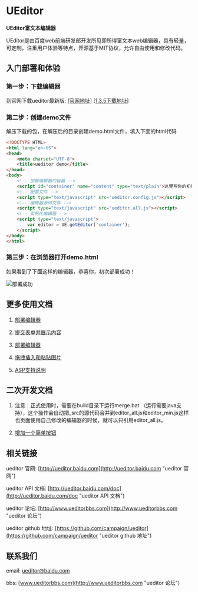 UEditor
======

**UEditor富文本编辑器**

UEditor是由百度web前端研发部开发所见即所得富文本web编辑器，具有轻量，可定制，注重用户体验等特点，开源基于MIT协议，允许自由使用和修改代码。

## 入门部署和体验 ##

### 第一步：下载编辑器 ###

到官网下载ueditor最新版: [[官网地址]](http://ueditor.baidu.com/website/download.html#ueditor "官网地址") [[1.3.5下载地址]](http://ueditor.baidu.com/build/build_down.php?t=1_3_5-src)

### 第二步：创建demo文件 ###
解压下载的包，在解压后的目录创建demo.html文件，填入下面的html代码

```html
<!DOCTYPE HTML>
<html lang="en-US">
<head>
	<meta charset="UTF-8">
	<title>ueditor demo</title>
</head>
<body>
	<!-- 加载编辑器的容器 -->
	<script id="container" name="content" type="text/plain">这里写你的初始化内容</script>
	<!-- 配置文件 -->
	<script type="text/javascript" src="ueditor.config.js"></script>
	<!-- 编辑器源码文件 -->
	<script type="text/javascript" src="ueditor.all.js"></script>
	<!-- 实例化编辑器 -->
	<script type="text/javascript">
	    var editor = UE.getEditor('container');
	</script>
</body>
</html>
```

### 第三步：在浏览器打开demo.html ###

如果看到了下面这样的编辑器，恭喜你，初次部署成功！

![部署成功](http://www.ueditorbbs.com/data/attachment/forum/201311/01/180213cop7scr30s3p9wc0.png)

## 更多使用文档 ##

1. [部署编辑器](_doc/部署编辑器.md "部署编辑器")

2. [提交表单并展示内容](_doc/提交表单并展示内容.md "提交表单并展示内容")

3. [部署编辑器](_doc/路径配置.md "路径配置")

4. [拖拽插入和粘贴图片](_doc/拖拽插入和粘贴图片.md "拖拽插入和粘贴图片")

5. [ASP支持说明](_doc/ASP支持说明.md "ASP支持说明")

## 二次开发文档 ##

1. 注意：正式使用时，需要在build目录下运行merge.bat （运行需要java支持），这个操作会自动把_src的源代码合并到editor_all.js和editor_min.js这样也页面使用自己修改的编辑器的时候，就可以只引用editor_all.js。

2. [增加一个简单按钮](_doc/增加一个简单按钮.md "增加一个简单按钮")

## 相关链接 ##

ueditor 官网: [http://ueditor.baidu.com](http://ueditor.baidu.com "ueditor 官网")

ueditor API 文档: [http://ueditor.baidu.com/doc](http://ueditor.baidu.com/doc "ueditor API 文档")

ueditor 论坛: [http://www.ueditorbbs.com](http://www.ueditorbbs.com "ueditor 论坛")

ueditor github 地址: [https://github.com/campaign/ueditor](https://github.com/campaign/ueditor "ueditor github 地址")

## 联系我们 ##

email: [ueditor@baidu.com](mailto://email:ueditor@baidu.com "发邮件给ueditor开发组")

bbs: [www.ueditorbbs.com](http://www.ueditorbbs.com "ueditor 论坛")
